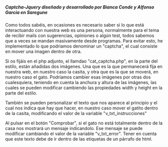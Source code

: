 <h5>Captcha-Jquery diseñado y desarrollado por Bianca Conde y Alfonso Garcia en Saregune </h5>

  Como todos sabéis, en ocasiones es necesario saber si lo que está interactuando con nuestra web es una persona, normalmente para el tema de recibir mails con sugerencias, opiniones o algún test, todos sabemos que a veces se mandan masivamente desde programas. Para evitar esto, he implementado lo que podriamos denominar un "captcha", el cual consiste en mover una imagen dentro de otra.

Si os fijáis en el php adjunto, el llamdao "cat_captcha.php", en la parte del estilo, están añadidas dos imágenes. Una que es la que permanecerá fija en nuestra web, en nuestro caso la casita, y otra que es la que se moverá, en nuestro caso el gato. Podríamos cambier esas imágenes por otras dos cualesquiera, teniendo en cuenta la anchura y altura de las imágenes, las cuales se pueden modificar cambiendo las propiedades width y height en la parte del estilo.

También se pueden personalizar el texto que nos aparece al principio y el cual nos indica que hay que hacer, en nuestro caso mover el gatito dentro de la casita, modificando el valor de la variable "v_txt_instrucciones"

Al pulsar en el botón "Comprobar", si el gato no está totalmente dentro de la casa nos mostrará un mensaje indicandolo. Ese mensaje se puede modificar cambiando el valor de la variable "v_txt_error". Tener en cuenta que este texto debe de ir dentro de las etiquetas de un párrafo de html.

